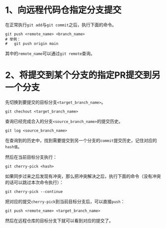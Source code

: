 # 1、向远程代码仓指定分支提交

在正常执行`git add`与`git commit`之后，执行下面的命令。

```shell
git push <remote_name> <branch_name>
# 举例：
#   git push origin main
```

其中的`remote_name`可以通过`git remote`查询。

# 2、将提交到某个分支的指定PR提交到另一个分支

先切换到要提交的目标分支`<target_branch_name>`。

```shell
git chechout <target_branch_name>
```

查询已经完成合入的分支`<source_branch_name>`的提交历史。

```shell
git log <source_branch_name>
```

在查询到的历史中，找到需要提交到另一个分支的`commit`提交历史，记住对应的`hash值`。

然后在当前目标分支执行：

```shell
git cherry-pick <hash>
```

如果同步过来之后发现有冲突，那么把冲突解决之后，执行下面的命令（没有冲突的话可以跳过本次命令执行）：

```shell
git cherry-pick --continue
```

把对应的提交`cherry-pick`到当前目标分支后，可以直接`push`：

```shell
git push <remote_name> <target_branch_name>
```

然后在远程仓库的目标分支下就可以看到对应的提交了。